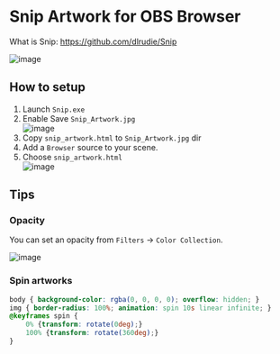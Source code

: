 # Snip Artwork for OBS Browser

What is Snip: https://github.com/dlrudie/Snip
	
![image](https://user-images.githubusercontent.com/11992915/93876166-5163fc80-fd11-11ea-9606-e2c16cd8be53.png)



## How to setup
1. Launch `Snip.exe`
1. Enable Save `Snip_Artwork.jpg` <br> ![image](https://user-images.githubusercontent.com/11992915/93876265-87a17c00-fd11-11ea-9035-b318e5e85785.png)
1. Copy `snip_artwork.html` to `Snip_Artwork.jpg` dir
1. Add a `Browser` source to your scene.
1. Choose `snip_artwork.html` <br> ![image](https://user-images.githubusercontent.com/11992915/93851587-5dd55e80-fceb-11ea-85d6-d81eda89abe3.png)

## Tips

### Opacity
You can set an opacity from `Filters` -> `Color Collection`.

![image](https://user-images.githubusercontent.com/11992915/93851806-c15f8c00-fceb-11ea-8bd7-113728089dd5.png)

### Spin artworks

```css
body { background-color: rgba(0, 0, 0, 0); overflow: hidden; }
img { border-radius: 100%; animation: spin 10s linear infinite; }
@keyframes spin {
	0% {transform: rotate(0deg);}
	100% {transform: rotate(360deg);}
}
```
